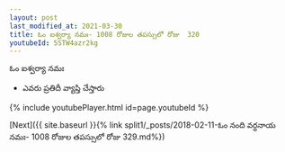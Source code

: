 ```yaml
---
layout: post
last_modified_at: 2021-03-30
title: ఓం ఐశ్వర్యా నమః- 1008 రోజుల తపస్సులో రోజు  320
youtubeId: 5STW4azr2kg
---
```

 
 
 ఓం ఐశ్వర్యా నమః  
 
 -  ఎవరు ప్రతిదీ వ్యాప్తి చేస్తారు 
 
  
 
  
 
 
 
 
 
 


{% include youtubePlayer.html id=page.youtubeId %}
 
[Next]({{ site.baseurl }}{% link  split1/_posts/2018-02-11-ఓం నంది వర్ధనాయ నమః- 1008 రోజుల తపస్సులో రోజు  329.md%})
 
